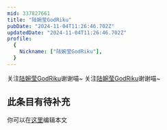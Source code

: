 ```yaml
---
mid: 337827661
title: "陆婉莹GodRiku"
pubDate: "2024-11-04T11:26:46.702Z"
updatedDate: "2024-11-04T11:26:46.702Z"
profile:
  {
    Nickname: ["陆婉莹GodRiku"],
  }
---
```


关注[陆婉莹GodRiku](https://space.bilibili.com/337827661)谢谢喵~ 关注[陆婉莹GodRiku](https://space.bilibili.com/337827661)谢谢喵~

## 此条目有待补充
你可以在[这里](https://github.com/Yuhanawa/VTuber.ICU/edit/master/src/content/v/陆婉莹GodRiku/index.md)编辑本文
